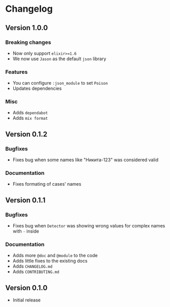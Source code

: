 # Changelog

## Version 1.0.0

### Breaking changes

- Now only support `elixir>=1.6`
- We now use `Jason` as the default `json` library

### Features

- You can configure `:json_module` to set `Poison`
- Updates dependencies

### Misc

- Adds `dependabot`
- Adds `mix format`


## Version 0.1.2

### Bugfixes

- Fixes bug when some names like "Никита-123" was considered valid

### Documentation

- Fixes formating of cases' names


## Version 0.1.1

### Bugfixes

- Fixes bug when `Detector` was showing wrong values for complex names with `-` inside

### Documentation

- Adds more `@doc` and `@module` to the code
- Adds little fixes to the existing docs
- Adds `CHANGELOG.md`
- Adds `CONTRIBUTING.md`


## Version 0.1.0

- Initial release
